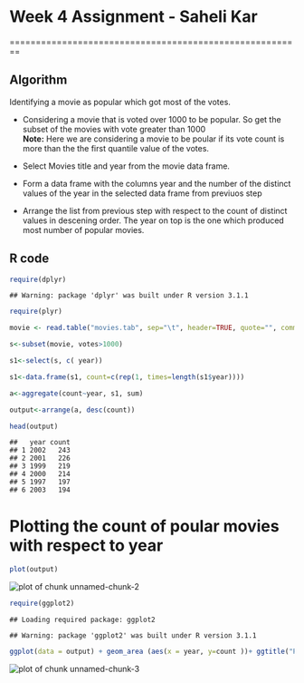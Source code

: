 # Week 4 Assignment - Saheli Kar
========================================================

## Algorithm

Identifying a movie as popular which got most of the votes. 
* Considering a movie that is voted over 1000 to be popular. So get the subset of the movies with vote greater than 1000<br/>
**Note:**
Here we are considering a movie to be poular if its vote count is more than the the first quantile value of the votes.

* Select Movies title and year from the movie data frame.

* Form a data frame with the columns year and the number of the distinct values of the year in the selected data frame from previuos step

* Arrange  the list from previous step with respect to the count of distinct values in descening order. The year on top is the one which produced most number of popular movies.

## R code

```r
require(dplyr)
```

```
## Warning: package 'dplyr' was built under R version 3.1.1
```

```r
require(plyr)

movie <- read.table("movies.tab", sep="\t", header=TRUE, quote="", comment="")

s<-subset(movie, votes>1000)

s1<-select(s, c( year))

s1<-data.frame(s1, count=c(rep(1, times=length(s1$year))))

a<-aggregate(count~year, s1, sum)

output<-arrange(a, desc(count))

head(output)
```

```
##   year count
## 1 2002   243
## 2 2001   226
## 3 1999   219
## 4 2000   214
## 5 1997   197
## 6 2003   194
```

# Plotting the count of poular movies with respect to year

```r
plot(output)
```

![plot of chunk unnamed-chunk-2](figure/unnamed-chunk-2.png) 


```r
require(ggplot2)
```

```
## Loading required package: ggplot2
```

```
## Warning: package 'ggplot2' was built under R version 3.1.1
```

```r
ggplot(data = output) + geom_area (aes(x = year, y=count ))+ ggtitle("Popular movies count")
```

![plot of chunk unnamed-chunk-3](figure/unnamed-chunk-3.png) 

